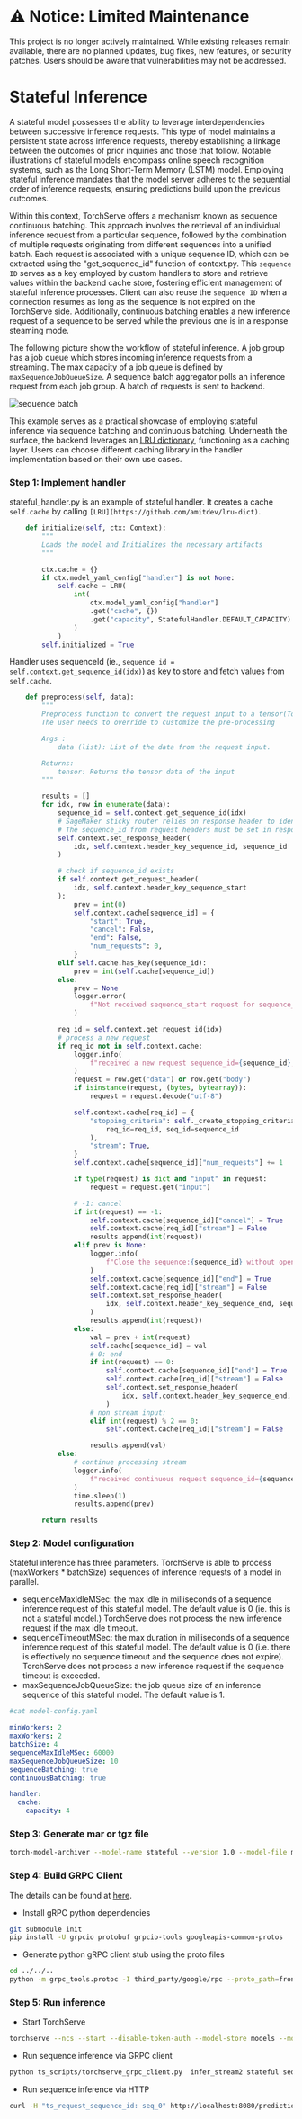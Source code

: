 # ⚠️ Notice: Limited Maintenance

This project is no longer actively maintained. While existing releases remain available, there are no planned updates, bug fixes, new features, or security patches. Users should be aware that vulnerabilities may not be addressed.

# Stateful Inference

A stateful model possesses the ability to leverage interdependencies between successive inference requests. This type of model maintains a persistent state across inference requests, thereby establishing a linkage between the outcomes of prior inquiries and those that follow. Notable illustrations of stateful models encompass online speech recognition systems, such as the Long Short-Term Memory (LSTM) model. Employing stateful inference mandates that the model server adheres to the sequential order of inference requests, ensuring predictions build upon the previous outcomes.

Within this context, TorchServe offers a mechanism known as sequence continuous batching. This approach involves the retrieval of an individual inference request from a particular sequence, followed by the combination of multiple requests originating from different sequences into a unified batch. Each request is associated with a unique sequence ID, which can be extracted using the "get_sequence_id" function of context.py. This `sequence ID` serves as a key employed by custom handlers to store and retrieve values within the backend cache store, fostering efficient management of stateful inference processes. Client can also reuse the `sequence ID` when a connection resumes as long as the sequence is not expired on the TorchServe side. Additionally, continuous batching enables a new inference request of a sequence to be served while the previous one is in a response steaming mode.

The following picture show the workflow of stateful inference. A job group has a job queue which stores incoming inference requests from a streaming. The max capacity of a job queue is defined by `maxSequenceJobQueueSize`. A sequence batch aggregator polls an inference request from each job group. A batch of requests is sent to backend.

![sequence batch](../../../docs/images/stateful_batch.jpg)

This example serves as a practical showcase of employing stateful inference via sequence batching and continuous batching. Underneath the surface, the backend leverages an [LRU dictionary](https://github.com/amitdev/lru-dict), functioning as a caching layer. Users can choose different caching library in the handler implementation based on their own use cases.

### Step 1: Implement handler

stateful_handler.py is an example of stateful handler. It creates a cache `self.cache` by calling `[LRU](https://github.com/amitdev/lru-dict)`.

```python
    def initialize(self, ctx: Context):
        """
        Loads the model and Initializes the necessary artifacts
        """

        ctx.cache = {}
        if ctx.model_yaml_config["handler"] is not None:
            self.cache = LRU(
                int(
                    ctx.model_yaml_config["handler"]
                    .get("cache", {})
                    .get("capacity", StatefulHandler.DEFAULT_CAPACITY)
                )
            )
        self.initialized = True
```

Handler uses sequenceId (ie., `sequence_id = self.context.get_sequence_id(idx)`) as key to store and fetch values from `self.cache`.

```python
    def preprocess(self, data):
        """
        Preprocess function to convert the request input to a tensor(Torchserve supported format).
        The user needs to override to customize the pre-processing

        Args :
            data (list): List of the data from the request input.

        Returns:
            tensor: Returns the tensor data of the input
        """

        results = []
        for idx, row in enumerate(data):
            sequence_id = self.context.get_sequence_id(idx)
            # SageMaker sticky router relies on response header to identify the sessions
            # The sequence_id from request headers must be set in response headers
            self.context.set_response_header(
                idx, self.context.header_key_sequence_id, sequence_id
            )

            # check if sequence_id exists
            if self.context.get_request_header(
                idx, self.context.header_key_sequence_start
            ):
                prev = int(0)
                self.context.cache[sequence_id] = {
                    "start": True,
                    "cancel": False,
                    "end": False,
                    "num_requests": 0,
                }
            elif self.cache.has_key(sequence_id):
                prev = int(self.cache[sequence_id])
            else:
                prev = None
                logger.error(
                    f"Not received sequence_start request for sequence_id:{sequence_id} before"
                )

            req_id = self.context.get_request_id(idx)
            # process a new request
            if req_id not in self.context.cache:
                logger.info(
                    f"received a new request sequence_id={sequence_id}, request_id={req_id}"
                )
                request = row.get("data") or row.get("body")
                if isinstance(request, (bytes, bytearray)):
                    request = request.decode("utf-8")

                self.context.cache[req_id] = {
                    "stopping_criteria": self._create_stopping_criteria(
                        req_id=req_id, seq_id=sequence_id
                    ),
                    "stream": True,
                }
                self.context.cache[sequence_id]["num_requests"] += 1

                if type(request) is dict and "input" in request:
                    request = request.get("input")

                # -1: cancel
                if int(request) == -1:
                    self.context.cache[sequence_id]["cancel"] = True
                    self.context.cache[req_id]["stream"] = False
                    results.append(int(request))
                elif prev is None:
                    logger.info(
                        f"Close the sequence:{sequence_id} without open session request"
                    )
                    self.context.cache[sequence_id]["end"] = True
                    self.context.cache[req_id]["stream"] = False
                    self.context.set_response_header(
                        idx, self.context.header_key_sequence_end, sequence_id
                    )
                    results.append(int(request))
                else:
                    val = prev + int(request)
                    self.cache[sequence_id] = val
                    # 0: end
                    if int(request) == 0:
                        self.context.cache[sequence_id]["end"] = True
                        self.context.cache[req_id]["stream"] = False
                        self.context.set_response_header(
                            idx, self.context.header_key_sequence_end, sequence_id
                        )
                    # non stream input:
                    elif int(request) % 2 == 0:
                        self.context.cache[req_id]["stream"] = False

                    results.append(val)
            else:
                # continue processing stream
                logger.info(
                    f"received continuous request sequence_id={sequence_id}, request_id={req_id}"
                )
                time.sleep(1)
                results.append(prev)

        return results
```

### Step 2: Model configuration

Stateful inference has three parameters. TorchServe is able to process (maxWorkers * batchSize) sequences of inference requests of a model in parallel.
* sequenceMaxIdleMSec: the max idle in milliseconds of a sequence inference request of this stateful model. The default value is 0 (ie. this is not a stateful model.) TorchServe does not process the new inference request if the max idle timeout.
* sequenceTimeoutMSec: the max duration in milliseconds of a sequence inference request of this stateful model. The default value is 0 (i.e. there is effectively no sequence timeout and the sequence does not expire). TorchServe does not process a new inference request if the sequence timeout is exceeded.
* maxSequenceJobQueueSize: the job queue size of an inference sequence of this stateful model. The default value is 1.


```yaml
#cat model-config.yaml

minWorkers: 2
maxWorkers: 2
batchSize: 4
sequenceMaxIdleMSec: 60000
maxSequenceJobQueueSize: 10
sequenceBatching: true
continuousBatching: true

handler:
  cache:
    capacity: 4
```

### Step 3: Generate mar or tgz file

```bash
torch-model-archiver --model-name stateful --version 1.0 --model-file model.py --serialized-file model_cnn.pt --handler stateful_handler.py -r ../requirements.txt --config-file model-config.yaml
```

### Step 4: Build GRPC Client
The details can be found at [here](https://github.com/pytorch/serve/blob/master/docs/grpc_api.md).
* Install gRPC python dependencies
```bash
git submodule init
pip install -U grpcio protobuf grpcio-tools googleapis-common-protos
```

* Generate python gRPC client stub using the proto files
```bash
cd ../../..
python -m grpc_tools.protoc -I third_party/google/rpc --proto_path=frontend/server/src/main/resources/proto/ --python_out=ts_scripts --grpc_python_out=ts_scripts frontend/server/src/main/resources/proto/inference.proto frontend/server/src/main/resources/proto/management.proto
```

### Step 5: Run inference
* Start TorchServe

```bash
torchserve --ncs --start --disable-token-auth --model-store models --model stateful.mar --ts-config examples/stateful/config.properties
```

* Run sequence inference via GRPC client
```bash
python ts_scripts/torchserve_grpc_client.py  infer_stream2 stateful seq_0 examples/stateful/sample/sample1.txt,examples/stateful/sample/sample2.txt,examples/stateful/sample/sample3.txt
```

* Run sequence inference via HTTP
```bash
curl -H "ts_request_sequence_id: seq_0" http://localhost:8080/predictions/stateful -T examples/stateful/sample/sample1.txt
```
